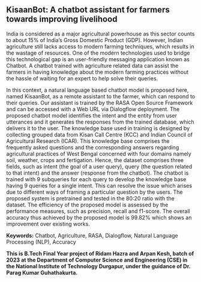## KisaanBot: A chatbot assistant for farmers towards improving livelihood

India is considered as a major agricultural powerhouse as this sector counts to about 15% of India’s Gross Domestic Product (GDP). However, Indian agriculture still lacks access to modern farming techniques, which results in the wastage of resources. One of the modern technologies used to bridge this technological gap is an user-friendly messaging application known as Chatbot. A chatbot trained with agriculture related data can assist the farmers in having knowledge about the modern farming practices without the hassle of waiting for an expert to help solve their queries. 

In this context, a natural language based chatbot model is proposed here, named KisaanBot, as a remote assistant to the farmer, which can respond to their queries. Our assistant is trained by the RASA Open Source Framework and can be accessed with a Web URL via Dialogflow deployment. The proposed chatbot model identifies the intent and the entity from user utterances and it generates the responses from the trained database, which delivers it to the user. The knowledge base used in training is designed by collecting grouped data from Kisan Call Centre (KCC) and Indian Council of Agricultural Research (ICAR). This knowledge base comprises the frequently asked questions and the corresponding answers regarding agricultural practices of West Bengal concerned with four domains namely soil, weather, crops and fertigation. Hence, the dataset comprises three fields, such as intent (the goal of a user query), query (the question related to that intent) and the answer (response from the chatbot). The chatbot is trained with 9 subqueries for each query to develop the knowledge base having 9 queries for a single intent. This can resolve the issue which arises due to different ways of framing a particular question by the users. The proposed system is pretrained and tested in the 80:20 ratio with the dataset. The efficiency of the proposed model is assessed by the performance measures, such as precision, recall and f1-score. The overall accuracy thus achieved by the proposed model is  99.82% which shows an improvement over existing works. 

**Keywords:** Chatbot, Agriculture, RASA, Dialogflow, Natural Language Processing (NLP), Accuracy

**This is B.Tech Final Year project of Ridam Hazra and Arpan Kesh, batch of 2023 at the Department of Computer Science and Engineering (CSE) in the National Institute of Technology Durgapur, under the guidance of Dr. Parag Kumar Guhathakurta.**
